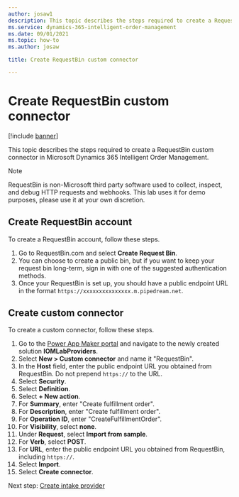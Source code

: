 ```yaml
---
author: josaw1
description: This topic describes the steps required to create a RequestBin custom connector in Microsoft Dynamics 365 Intelligent Order Management.
ms.service: dynamics-365-intelligent-order-management
ms.date: 09/01/2021
ms.topic: how-to
ms.author: josaw

title: Create RequestBin custom connector

---
```


# Create RequestBin custom connector

[!include [banner](includes/banner.md)]

This topic describes the steps required to create a RequestBin custom connector in Microsoft Dynamics 365 Intelligent Order Management.

> [!NOTE]
> RequestBin is non-Microsoft third party software used to collect, inspect, and debug HTTP requests and webhooks. This lab uses it for demo purposes, please use it at your own discretion. 

## Create RequestBin account

To create a RequestBin account, follow these steps.

1. Go to RequestBin.com and select **Create Request Bin**.
1. You can choose to create a public bin, but if you want to keep your request bin long-term, sign in with one of the suggested authentication methods.
1. Once your RequestBin is set up, you should have a public endpoint URL in the format ``https://xxxxxxxxxxxxxxx.m.pipedream.net``. 

## Create custom connector

To create a custom connector, follow these steps.

1. Go to the [Power App Maker portal](https://make.powerapps.com) and navigate to the newly created solution **IOMLabProviders**.
1. Select **New \> Custom connector** and name it "RequestBin".
1. In the **Host** field, enter the public endpoint URL you obtained from RequestBin. Do not prepend ``https://`` to the URL. 
1. Select **Security**.
1. Select **Definition**.
1. Select **+ New action**. 
1. For **Summary**, enter "Create fulfillment order".
1. For **Description**, enter "Create fulfillment order".
1. For **Operation ID**, enter "CreateFulfillmentOrder".
1. For **Visibility**, select **none**.
1. Under **Request**, select **Import from sample**.
1. For **Verb**, select **POST**.
1. For **URL**, enter the public endpoint URL you obtained from RequestBin, including ``https://``.
1. Select **Import**.
1. Select **Create connector**.

Next step: [Create intake provider](lab-create-intake-provider.md)

